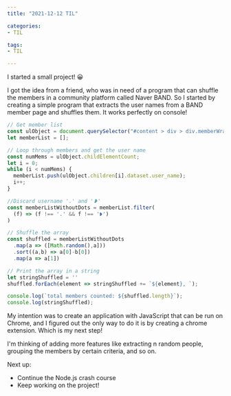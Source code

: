 ```yaml
---
title: "2021-12-12 TIL"

categories: 
- TIL

tags:
- TIL

---
```


I started a small project! 😀

I got the idea from a friend, who was in need of a program that can shuffle the members in a community platform called Naver BAND. So I started by creating a simple program that extracts the user names from a BAND member page and shuffles them. It works perfectly on console!

```jsx
// Get member list
const ulObject = document.querySelector("#content > div > div.memberWrap > div._memberListWrap > div > ul")
let memberList = [];

// Loop through members and get the user name
const numMems = ulObject.childElementCount;
let i = 0;
while (i < numMems) {
  memberList.push(ulObject.children[i].dataset.user_name);
  i++;
}

//Discard username '.' and '❥'
const memberListWithoutDots = memberList.filter(
  (f) => (f !== '.' && f !== '❥')
)

// Shuffle the array
const shuffled = memberListWithoutDots
  .map(a => ([Math.random(),a]))
  .sort((a,b) => a[0]-b[0])
  .map(a => a[1])

// Print the array in a string
let stringShuffled = ''
shuffled.forEach(element => stringShuffled += `${element}, `);

console.log(`total members counted: ${shuffled.length}`);
console.log(stringShuffled);
```

My intention was to create an application with JavaScript that can be run on Chrome, and I figured out the only way to do it is by creating a chrome extension. Which is my next step!

I'm thinking of adding more features like extracting n random people, grouping the members by certain criteria, and so on.

Next up:

- Continue the Node.js crash course
- Keep working on the project!
